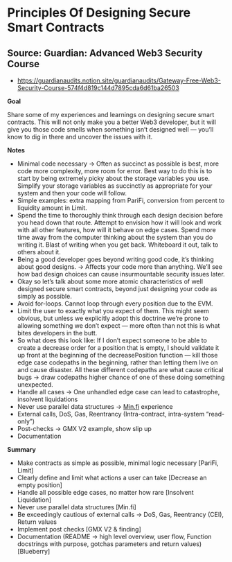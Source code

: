 # Principles Of Designing Secure Smart Contracts

## Source: Guardian: Advanced Web3 Security Course 
- https://guardianaudits.notion.site/guardianaudits/Gateway-Free-Web3-Security-Course-574f4d819c144d7895cda6d61ba26503

**Goal**

Share some of my experiences and learnings on designing secure smart contracts. This will not only make you a better Web3 developer, but it will give you those code smells when something isn’t designed well — you’ll know to dig in there and uncover the issues with it.

**Notes**

- Minimal code necessary → Often as succinct as possible is best, more code more complexity, more room for error. Best way to do this is to start by being extremely picky about the storage variables you use. Simplify your storage variables as succinctly as appropriate for your system and then your code will follow.
- Simple examples: extra mapping from PariFi, conversion from percent to liquidity amount in Limit.
- Spend the time to thoroughly think through each design decision before you head down that route. Attempt to envision how it will look and work with all other features, how will it behave on edge cases. Spend more time away from the computer thinking about the system than you do writing it. Blast of writing when you get back. Whiteboard it out, talk to others about it.
- Being a good developer goes beyond writing good code, it’s thinking about good designs. → Affects your code more than anything. We’ll see how bad design choices can cause insurmountable security issues later.
- Okay so let’s talk about some more atomic characteristics of well designed secure smart contracts, beyond just designing your code as simply as possible.
- Avoid for-loops. Cannot loop through every position due to the EVM.
- Limit the user to exactly what you expect of them. This might seem obvious, but unless we explicitly adopt this doctrine we’re prone to allowing something we don’t expect — more often than not this is what bites developers in the butt.
- So what does this look like: If I don’t expect someone to be able to create a decrease order for a position that is empty, I should validate it up front at the beginning of the decreasePosition function — kill those edge case codepaths in the beginning, rather than letting them live on and cause disaster. All these different codepaths are what cause critical bugs → draw codepaths higher chance of one of these doing something unexpected.
- Handle all cases → One unhandled edge case can lead to catastrophe, insolvent liquidations
- Never use parallel data structures → [Min.fi](http://Min.fi) experience
- External calls, DoS, Gas, Reentrancy (Intra-contract, intra-system “read-only”)
- Post-checks → GMX V2 example, show slip up
- Documentation

**Summary**

- Make contracts as simple as possible, minimal logic necessary [PariFi, Limit]
- Clearly define and limit what actions a user can take [Decrease an empty position]
- Handle all possible edge cases, no matter how rare [Insolvent Liquidation]
- Never use parallel data structures [Min.fi]
- Be exceedingly cautious of external calls → DoS, Gas, Reentrancy (CEI), Return values
- Implement post checks [GMX V2 & finding]
- Documentation (README → high level overview, user flow, Function docstrings with purpose, gotchas parameters and return values) [Blueberry]
